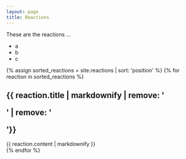 ```yaml
---
layout: page
title: Reactions
---
```


These are the reactions ...
- a
- b
- c

{% assign sorted_reactions = site.reactions | sort: 'position' %}
{% for reaction in sorted_reactions %}
<section id="{{ reaction.sectionName }}">
<div class="entry-heading"><h2>{{ reaction.title | markdownify | remove: '<p>' | remove: '</p>'}}</h2></div>
{{ reaction.content | markdownify }}
</section>
{% endfor %}